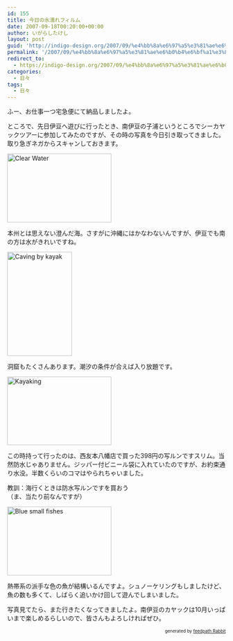 ```yaml
---
id: 155
title: 今日の水濡れフィルム
date: 2007-09-18T00:20:00+00:00
author: いがらしたけし
layout: post
guid: 'http://indigo-design.org/2007/09/%e4%bb%8a%e6%97%a5%e3%81%ae%e6%b0%b4%e6%bf%a1%e3%82%8c%e3%83%95%e3%82%a3%e3%83%ab%e3%83%a0/'
permalink: '/2007/09/%e4%bb%8a%e6%97%a5%e3%81%ae%e6%b0%b4%e6%bf%a1%e3%82%8c%e3%83%95%e3%82%a3%e3%83%ab%e3%83%a0/'
redirect_to:
  - https://indigo-design.org/2007/09/%e4%bb%8a%e6%97%a5%e3%81%ae%e6%b0%b4%e6%bf%a1%e3%82%8c%e3%83%95%e3%82%a3%e3%83%ab%e3%83%a0/
categories:
  - 日々
tags:
  - 日々
---
```

<p>ふー、お仕事一つ宅急便にて納品しましたよ。</p><p>ところで、先日伊豆へ遊びに行ったとき、南伊豆の子浦というところでシーカヤックツアーに参加してみたのですが、その時の写真を今日引き取ってきました。取り急ぎネガからスキャンしておきます。</p><a href="http://www.flickr.com/photos/takeshi81/1396303427/" title="Photo Sharing"><img src="http://farm2.static.flickr.com/1419/1396303427_87c2a935e9_m.jpg" alt="Clear Water" height="159" width="240"></a><p>本州とは思えない澄んだ海。さすがに沖縄にはかなわないんですが、伊豆でも南の方は水がきれいですね。</p><a href="http://www.flickr.com/photos/takeshi81/1397191996/" title="Photo Sharing"><img src="http://farm2.static.flickr.com/1028/1397191996_93d9eaf718_m.jpg" alt="Caving by kayak" height="240" width="149"></a><p>洞窟もたくさんあります。潮汐の条件が合えば入り放題です。</p><a href="http://www.flickr.com/photos/takeshi81/1397193862/" title="Photo Sharing"><img src="http://farm2.static.flickr.com/1120/1397193862_59819b918f_m.jpg" width="240" height="158" alt="Kayaking" /></a><p>この時持って行ったのは、西友本八幡店で買った398円の写ルンですスリム。当然防水じゃありません。ジッパー付ビニール袋に入れていたのですが、お約束通り水没。半数くらいのコマはやられちゃいました。</p><p>教訓：海行くときは防水写ルンですを買おう<br />（ま、当たり前なんですが）</p><a href="http://www.flickr.com/photos/takeshi81/1396307529/" title="Photo Sharing"><img src="http://farm2.static.flickr.com/1017/1396307529_0c40d3a426_m.jpg" width="240" height="159" alt="Blue small fishes" /></a><p>熱帯系の派手な色の魚が結構いるんですよ。シュノーケリングもしましたけど、魚の数も多くて、しばらく追いかけ回して遊んでしまいました。</p><p>写真見てたら、また行きたくなってきましたよ。南伊豆のカヤックは10月いっぱいまで楽しめるらしいので、皆さんもよろしければぜひ。</p><!--feedpath info start--><div style="text-align: right;font-size: 10px">&nbsp;&nbsp;<span>generated by <a href="http://feedpath.jp" title="feedpath Rabbit" target="_blank">feedpath Rabbit</a></span></div><!--feedpath info end-->